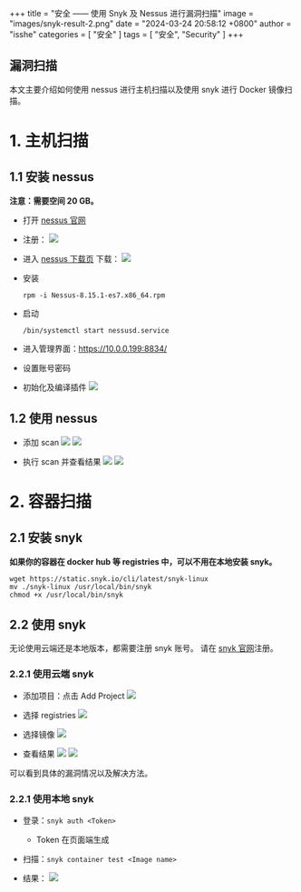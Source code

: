 +++
title = "安全 —— 使用 Snyk 及 Nessus 进行漏洞扫描"
image = "images/snyk-result-2.png"
date = "2024-03-24 20:58:12 +0800"
author = "isshe"
categories = [ "安全" ]
tags = [ "安全", "Security" ]
+++


漏洞扫描
---

本文主要介绍如何使用 nessus 进行主机扫描以及使用 snyk 进行 Docker 镜像扫描。

# 1. 主机扫描

## 1.1 安装 nessus

**注意：需要空间 20 GB。**

* 打开 [nessus 官网](https://zh-cn.tenable.com/products/nessus/nessus-essentials?tns_redirect=true)
* 注册：
![](images/nessus-register.png)

* 进入 [nessus 下载页](https://www.tenable.com/downloads/nessus?loginAttempted=true) 下载：
![](images/nessus-download.png)

* 安装

    ```
    rpm -i Nessus-8.15.1-es7.x86_64.rpm
    ```

* 启动

    ```
    /bin/systemctl start nessusd.service
    ```

* 进入管理界面：https://10.0.0.199:8834/

* 设置账号密码

* 初始化及编译插件
![](images/nessus-compile.png)


## 1.2 使用 nessus

* 添加 scan
![](images/nessus-add-scan.png)
![](images/nessus-add-scan-2.png)

* 执行 scan 并查看结果
![](images/nessus-result.png)
![](images/nessus-result-2.png)

# 2. 容器扫描

## 2.1 安装 snyk

**如果你的容器在 docker hub 等 registries 中，可以不用在本地安装 snyk。**

```
wget https://static.snyk.io/cli/latest/snyk-linux
mv ./snyk-linux /usr/local/bin/snyk
chmod +x /usr/local/bin/snyk
```

## 2.2 使用 snyk

无论使用云端还是本地版本，都需要注册 snyk 账号。
请在 [snyk 官网](https://app.snyk.io/)注册。

### 2.2.1 使用云端 snyk
* 添加项目：点击 Add Project
![](images/snyk-add-project.png)

* 选择 registries
![](images/snyk-add-project-select-registries.png)

* 选择镜像
![](images/snyk-add-project-select-image.png)

* 查看结果
![](images/snyk-result.png)
![](images/snyk-result-2.png)

可以看到具体的漏洞情况以及解决方法。

### 2.2.1 使用本地 snyk

* 登录：`snyk auth <Token>`
    * Token 在页面端生成

* 扫描：`snyk container test <Image name>`

* 结果：
![](images/snyk-local-result.png)
